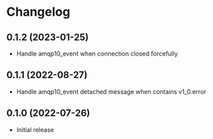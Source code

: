 # Changelog

## 0.1.2 (2023-01-25)

* Handle amqp10_event when connection closed forcefully


## 0.1.1 (2022-08-27)

* Handle amqp10_event detached message when contains v1_0.error

## 0.1.0 (2022-07-26)

* Initial release


